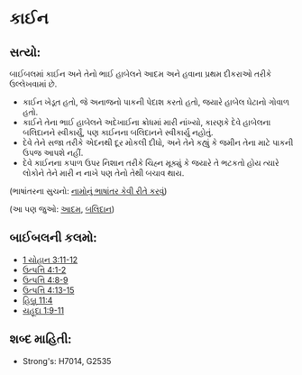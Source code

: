 # કાઈન 

## સત્યો: 

બાઈબલમાં કાઈન અને તેનો ભાઈ હાબેલને આદમ અને હવાના પ્રથમ દીકરાઓ તરીકે ઉલ્લેખવામાં છે.

* કાઈન ખેડૂત હતો, જે અનાજનો પાકની પેદાશ કરતો હતો, જયારે હાબેલ ઘેટાનો ગોવાળ હતો.
* કાઈને તેના ભાઈ હાબેલને અદેખાઈના ક્રોધમાં મારી નાંખ્યો, કારણકે દેવે હાબેલના બલિદાનને સ્વીકાર્યું, પણ કાઈનના બલિદાનને સ્વીકાર્યુ નહોતું.
* દેવે તેને સજા તરીકે એદનથી દૂર મોકલી દીધો, અને તેને કહ્યું કે જમીન તેના માટે પાકની ઉપજ આપશે નહીં.
* દેવે કાઈનના કપાળ ઉપર નિશાન તરીકે ચિહ્ન મૂક્યું કે જયારે તે ભટકતો હોય ત્યારે લોકોને તેને મારી ન નાખે પણ તેનો તેથી બચાવ થાય.

(ભાષાંતરના સુચનો: [નામોનું ભાષાંતર કેવી રીતે કરવું](rc://gu/ta/man/translate/translate-names))

(આ પણ જુઓ: [આદમ](../names/adam.md), [બલિદાન](../other/sacrifice.md))

## બાઈબલની કલમો: 

* [1 યોહાન 3:11-12](rc://gu/tn/help/1jn/03/11)
* [ઉત્પત્તિ 4:1-2](rc://gu/tn/help/gen/04/01)
* [ઉત્પત્તિ 4:8-9](rc://gu/tn/help/gen/04/08)
* [ઉત્પત્તિ 4:13-15](rc://gu/tn/help/gen/04/13)
* [હિબ્રૂ  11:4](rc://gu/tn/help/heb/11/04)
* [યહૂદા 1:9-11](rc://gu/tn/help/jud/01/09)

## શબ્દ માહિતી: 

* Strong's: H7014, G2535
